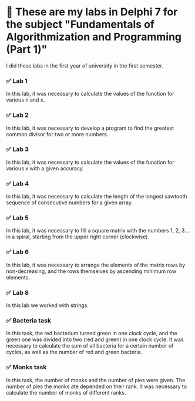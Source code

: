 # :pushpin: These are my labs in Delphi 7 for the subject "Fundamentals of Algorithmization and Programming (Part 1)"

I did these labs in the first year of university in the first semester.

### :white_check_mark: Lab 1
In this lab, it was necessary to calculate the values of the function for various n and x.

### :white_check_mark: Lab 2
In this lab, it was necessary to develop a program to find the greatest common divisor for two or more numbers.

### :white_check_mark: Lab 3
In this lab, it was necessary to calculate the values of the function for various x with a given accuracy.

### :white_check_mark: Lab 4
In this lab, it was necessary to calculate the length of the longest sawtooth sequence of consecutive numbers for a given array.

### :white_check_mark: Lab 5
In this lab, it was necessary to fill a square matrix with the numbers 1, 2, 3... in a spiral, starting from the upper right corner (clockwise).

### :white_check_mark: Lab 6
In this lab, it was necessary to arrange the elements of the matrix rows by non-decreasing, and the rows themselves by ascending minimum row elements.

### :white_check_mark: Lab 8
In this lab we worked with strings.

### :white_check_mark: Bacteria task
In this task, the red bacterium turned green in one clock cycle, and the green one was divided into two (red and green) in one clock cycle. It was necessary to calculate the sum of all bacteria for a certain number of cycles, as well as the number of red and green bacteria.

### :white_check_mark: Monks task
In this task, the number of monks and the number of pies were given. The number of pies the monks ate depended on their rank. It was necessary to calculate the number of monks of different ranks.
